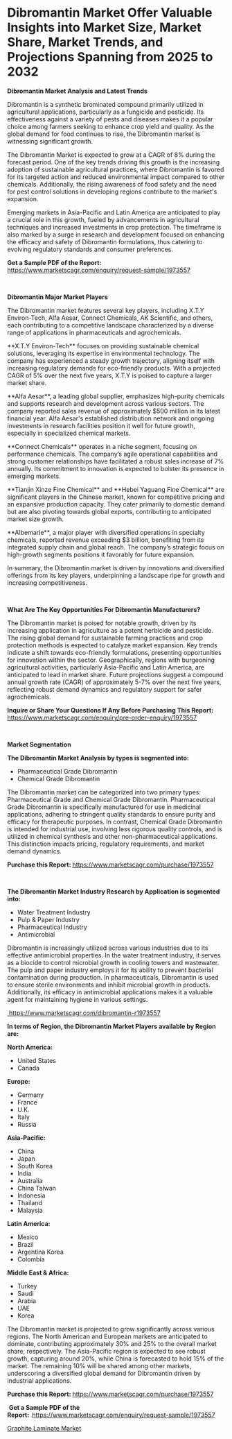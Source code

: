 <p><h1>Dibromantin Market Offer Valuable Insights into Market Size, Market Share, Market Trends, and Projections Spanning from 2025 to 2032</h1></p><p><strong>Dibromantin Market Analysis and Latest Trends</strong></p>
<p><p>Dibromantin is a synthetic brominated compound primarily utilized in agricultural applications, particularly as a fungicide and pesticide. Its effectiveness against a variety of pests and diseases makes it a popular choice among farmers seeking to enhance crop yield and quality. As the global demand for food continues to rise, the Dibromantin market is witnessing significant growth.</p><p>The Dibromantin Market is expected to grow at a CAGR of 8% during the forecast period. One of the key trends driving this growth is the increasing adoption of sustainable agricultural practices, where Dibromantin is favored for its targeted action and reduced environmental impact compared to other chemicals. Additionally, the rising awareness of food safety and the need for pest control solutions in developing regions contribute to the market's expansion.</p><p>Emerging markets in Asia-Pacific and Latin America are anticipated to play a crucial role in this growth, fueled by advancements in agricultural techniques and increased investments in crop protection. The timeframe is also marked by a surge in research and development focused on enhancing the efficacy and safety of Dibromantin formulations, thus catering to evolving regulatory standards and consumer preferences.</p></p>
<p><strong>Get a Sample PDF of the Report:&nbsp;</strong> <a href="https://www.marketscagr.com/enquiry/request-sample/1973557?utm_campaign=3263&utm_medium=2&utm_source=Github&utm_content=ia&utm_term=01042025&utm_id=dibromantin">https://www.marketscagr.com/enquiry/request-sample/1973557</a></p>
<p>&nbsp;</p>
<p><strong>Dibromantin Major Market Players</strong></p>
<p><p>The Dibromantin market features several key players, including X.T.Y Environ-Tech, Alfa Aesar, Connect Chemicals, AK Scientific, and others, each contributing to a competitive landscape characterized by a diverse range of applications in pharmaceuticals and agrochemicals.</p><p>**X.T.Y Environ-Tech** focuses on providing sustainable chemical solutions, leveraging its expertise in environmental technology. The company has experienced a steady growth trajectory, aligning itself with increasing regulatory demands for eco-friendly products. With a projected CAGR of 5% over the next five years, X.T.Y is poised to capture a larger market share.</p><p>**Alfa Aesar**, a leading global supplier, emphasizes high-purity chemicals and supports research and development across various sectors. The company reported sales revenue of approximately $500 million in its latest financial year. Alfa Aesar's established distribution network and ongoing investments in research facilities position it well for future growth, especially in specialized chemical markets.</p><p>**Connect Chemicals** operates in a niche segment, focusing on performance chemicals. The company’s agile operational capabilities and strong customer relationships have facilitated a robust sales increase of 7% annually. Its commitment to innovation is expected to bolster its presence in emerging markets.</p><p>**Tianjin Xinze Fine Chemical** and **Hebei Yaguang Fine Chemical** are significant players in the Chinese market, known for competitive pricing and an expansive production capacity. They cater primarily to domestic demand but are also pivoting towards global exports, contributing to anticipated market size growth.</p><p>**Albemarle**, a major player with diversified operations in specialty chemicals, reported revenue exceeding $3 billion, benefiting from its integrated supply chain and global reach. The company’s strategic focus on high-growth segments positions it favorably for future expansion.</p><p>In summary, the Dibromantin market is driven by innovations and diversified offerings from its key players, underpinning a landscape ripe for growth and increasing competitiveness.</p></p>
<p>&nbsp;</p>
<p><strong>What Are The Key Opportunities For Dibromantin Manufacturers?</strong></p>
<p><p>The Dibromantin market is poised for notable growth, driven by its increasing application in agriculture as a potent herbicide and pesticide. The rising global demand for sustainable farming practices and crop protection methods is expected to catalyze market expansion. Key trends indicate a shift towards eco-friendly formulations, presenting opportunities for innovation within the sector. Geographically, regions with burgeoning agricultural activities, particularly Asia-Pacific and Latin America, are anticipated to lead in market share. Future projections suggest a compound annual growth rate (CAGR) of approximately 5-7% over the next five years, reflecting robust demand dynamics and regulatory support for safer agrochemicals.</p></p>
<p><strong>Inquire or Share Your Questions If Any Before Purchasing This Report:</strong> <a href="https://www.marketscagr.com/enquiry/pre-order-enquiry/1973557?utm_campaign=3263&utm_medium=2&utm_source=Github&utm_content=ia&utm_term=01042025&utm_id=dibromantin">https://www.marketscagr.com/enquiry/pre-order-enquiry/1973557</a></p>
<p>&nbsp;</p>
<p><strong>Market Segmentation</strong></p>
<p><strong>The Dibromantin Market Analysis by types is segmented into:</strong></p>
<p><ul><li>Pharmaceutical Grade Dibromantin</li><li>Chemical Grade Dibromantin</li></ul></p>
<p><p>The Dibromantin market can be categorized into two primary types: Pharmaceutical Grade and Chemical Grade Dibromantin. Pharmaceutical Grade Dibromantin is specifically manufactured for use in medicinal applications, adhering to stringent quality standards to ensure purity and efficacy for therapeutic purposes. In contrast, Chemical Grade Dibromantin is intended for industrial use, involving less rigorous quality controls, and is utilized in chemical synthesis and other non-pharmaceutical applications. This distinction impacts pricing, regulatory requirements, and market demand dynamics.</p></p>
<p><strong>Purchase this Report:&nbsp;</strong><a href="https://www.marketscagr.com/purchase/1973557?utm_campaign=3263&utm_medium=2&utm_source=Github&utm_content=ia&utm_term=01042025&utm_id=dibromantin">https://www.marketscagr.com/purchase/1973557</a></p>
<p>&nbsp;</p>
<p><strong>The Dibromantin Market Industry Research by Application is segmented into:</strong></p>
<p><ul><li>Water Treatment Industry</li><li>Pulp & Paper Industry</li><li>Pharmaceutical Industry</li><li>Antimicrobial</li></ul></p>
<p><p>Dibromantin is increasingly utilized across various industries due to its effective antimicrobial properties. In the water treatment industry, it serves as a biocide to control microbial growth in cooling towers and wastewater. The pulp and paper industry employs it for its ability to prevent bacterial contamination during production. In pharmaceuticals, Dibromantin is used to ensure sterile environments and inhibit microbial growth in products. Additionally, its efficacy in antimicrobial applications makes it a valuable agent for maintaining hygiene in various settings.</p></p>
<p><a href="https://www.marketscagr.com/dibromantin-r1973557?utm_campaign=3263&utm_medium=2&utm_source=Github&utm_content=ia&utm_term=01042025&utm_id=dibromantin">&nbsp;https://www.marketscagr.com/dibromantin-r1973557</a></p>
<p><strong>In terms of Region, the Dibromantin Market Players available by Region are:</strong></p>
<p>
    <p> <strong> North America: </strong>
        <ul>
            <li>United States</li>
            <li>Canada</li>
        </ul>
        </p> 
    <p> <strong> Europe: </strong>
        <ul>
            <li>Germany</li>
            <li>France</li>
            <li>U.K.</li>
            <li>Italy</li>
            <li>Russia</li>
        </ul>
        </p> 
    <p> <strong> Asia-Pacific: </strong>
        <ul>
            <li>China</li>
            <li>Japan</li>
            <li>South Korea</li>
            <li>India</li>
            <li>Australia</li>
            <li>China Taiwan</li>
            <li>Indonesia</li>
            <li>Thailand</li>
            <li>Malaysia</li>
        </ul>
        </p> 
    <p> <strong> Latin America: </strong>
        <ul>
            <li>Mexico</li>
            <li>Brazil</li>
            <li>Argentina Korea</li>
            <li>Colombia</li>
        </ul>
        </p> 
    <p> <strong> Middle East & Africa: </strong>
        <ul>
            <li>Turkey</li>
            <li>Saudi</li>
            <li>Arabia</li>
            <li>UAE</li>
            <li>Korea</li>
        </ul>
    </p>
    </p>
<p><p>The Dibromantin market is projected to grow significantly across various regions. The North American and European markets are anticipated to dominate, contributing approximately 30% and 25% to the overall market share, respectively. The Asia-Pacific region is expected to see robust growth, capturing around 20%, while China is forecasted to hold 15% of the market. The remaining 10% will be shared among other markets, underscoring a diversified global demand for Dibromantin driven by industrial applications.</p></p>
<p><strong>Purchase this Report: </strong><a href="https://www.marketscagr.com/purchase/1973557?utm_campaign=3263&utm_medium=2&utm_source=Github&utm_content=ia&utm_term=01042025&utm_id=dibromantin">https://www.marketscagr.com/purchase/1973557</a></p>
<p>&nbsp;<strong>Get a Sample PDF of the Report:&nbsp;&nbsp;</strong><a href="https://www.marketscagr.com/enquiry/request-sample/1973557?utm_campaign=3263&utm_medium=2&utm_source=Github&utm_content=ia&utm_term=01042025&utm_id=dibromantin">https://www.marketscagr.com/enquiry/request-sample/1973557</a></p>
<p><strong></strong></p>
<p><p><a href="https://github.com/AlisaRowe24/Market-Research-Report-List-2/blob/main/graphite-laminate-market.md?utm_campaign=3263&utm_medium=2&utm_source=Github&utm_content=ia&utm_term=01042025&utm_id=dibromantin">Graphite Laminate Market</a></p></p>